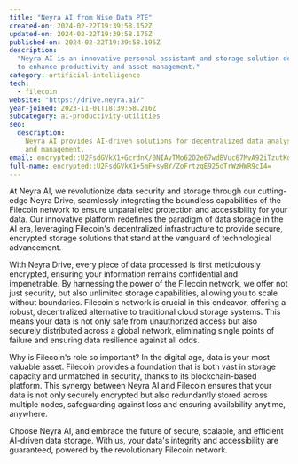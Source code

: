 ```yaml
---
title: "Neyra AI from Wise Data PTE"
created-on: 2024-02-22T19:39:58.152Z
updated-on: 2024-02-22T19:39:58.175Z
published-on: 2024-02-22T19:39:58.195Z
description:
  "Neyra AI is an innovative personal assistant and storage solution designed
  to enhance productivity and asset management."
category: artificial-intelligence
tech:
  - filecoin
website: "https://drive.neyra.ai/"
year-joined: 2023-11-01T18:39:58.216Z
subcategory: ai-productivity-utilities
seo:
  description:
    Neyra AI provides AI-driven solutions for decentralized data analysis
    and management.
email: encrypted::U2FsdGVkX1+GcrdnK/0NIAvTMo62O2e67wdBVuc67MvA92iTzutKdARfcNMAZWT1
full-name: encrypted::U2FsdGVkX1+5mF+swBY/ZoFrtzqE925oTrWzHWR9cI4=
---
```


At Neyra AI, we revolutionize data security and storage through our cutting-edge Neyra Drive, seamlessly integrating the boundless capabilities of the Filecoin network to ensure unparalleled protection and accessibility for your data. Our innovative platform redefines the paradigm of data storage in the AI era, leveraging Filecoin's decentralized infrastructure to provide secure, encrypted storage solutions that stand at the vanguard of technological advancement.

With Neyra Drive, every piece of data processed is first meticulously encrypted, ensuring your information remains confidential and impenetrable. By harnessing the power of the Filecoin network, we offer not just security, but also unlimited storage capabilities, allowing you to scale without boundaries. Filecoin's network is crucial in this endeavor, offering a robust, decentralized alternative to traditional cloud storage systems. This means your data is not only safe from unauthorized access but also securely distributed across a global network, eliminating single points of failure and ensuring data resilience against all odds.

Why is Filecoin's role so important? In the digital age, data is your most valuable asset. Filecoin provides a foundation that is both vast in storage capacity and unmatched in security, thanks to its blockchain-based platform. This synergy between Neyra AI and Filecoin ensures that your data is not only securely encrypted but also redundantly stored across multiple nodes, safeguarding against loss and ensuring availability anytime, anywhere.

Choose Neyra AI, and embrace the future of secure, scalable, and efficient AI-driven data storage. With us, your data's integrity and accessibility are guaranteed, powered by the revolutionary Filecoin network.
